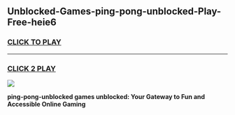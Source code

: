 
## Unblocked-Games-ping-pong-unblocked-Play-Free-heie6
<h3>
<a href="https://premium76.site?title=ping-pong-unblocked&ref=23A">CLICK TO PLAY</a></h3>
<hr>

<h3>
<a href="https://premium76.site?title=ping-pong-unblocked&ref=23A">CLICK 2 PLAY</a>
  
</h3>

<a href="https://premium76.site?title=ping-pong-unblocked&ref=23A"><img src="https://clearcache.store/games.png"></a>


**ping-pong-unblocked games unblocked: Your Gateway to Fun and Accessible Online Gaming**
